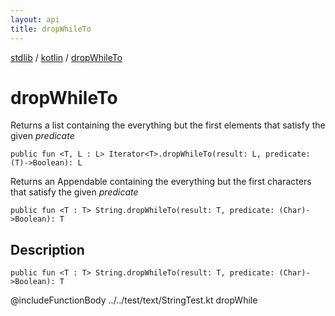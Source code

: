 ```yaml
---
layout: api
title: dropWhileTo
---
```

[stdlib](../index.html) / [kotlin](index.html) / [dropWhileTo](dropWhileTo.html)

# dropWhileTo
Returns a list containing the everything but the first elements that satisfy the given *predicate*
```
public fun <T, L : L> Iterator<T>.dropWhileTo(result: L, predicate: (T)->Boolean): L
```
Returns an Appendable containing the everything but the first characters that satisfy the given *predicate*
```
public fun <T : T> String.dropWhileTo(result: T, predicate: (Char)->Boolean): T
```
## Description
```
public fun <T : T> String.dropWhileTo(result: T, predicate: (Char)->Boolean): T
```
@includeFunctionBody ../../test/text/StringTest.kt dropWhile

